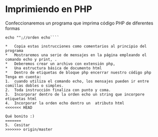 # Imprimiendo en PHP
Confeccionaremos un programa que imprima código PHP de diferentes formas

````<?php ?> etiquetas de bloque PHP
echo "";//orden echo````

*	Copia estas instrucciones como comentarios al principio del programa
*	Mostraremos una serie de mensajes en la página empleando el comando echo y print, .
*	Deberemos crear un archivo con extensión php,
*	Una estructura básica de documento html
*	Dentro de etiquetas de bloque php encerrar nuestro código php
Tenga en cuenta:
1.	cuando utiliza el comando echo, los mensajes pueden ir entre comillas dobles o simples.
2.	Toda instrucción finaliza con punto y coma.
3.	Incorporar dentro de la orden echo un string que incorpore etiquetas html
4.	Incorporar la orden echo dentro un  atributo html
<<<<<<< HEAD

Qué bonito :)
=======
5.	Cesitar
>>>>>>> origin/master
